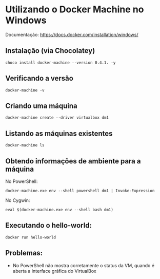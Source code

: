 # Utilizando o Docker Machine no Windows

Documentação: https://docs.docker.com/installation/windows/

## Instalação (via Chocolatey)

```
choco install docker-machine --version 0.4.1. -y
```

## Verificando a versão

```
docker-machine -v
```

## Criando uma máquina

```
docker-machine create --driver virtualbox dm1
```

## Listando as máquinas existentes

```
docker-machine ls
```

## Obtendo informações de ambiente para a máquina

No PowerShell:

```
docker-machine.exe env --shell powershell dm1 | Invoke-Expression
```

No Cygwin:
```
eval $(docker-machine.exe env --shell bash dm1)
```

## Executando o hello-world:

```
docker run hello-world
```

## Problemas:

* No PowerShell não mostra corretamente o status da VM, quando é aberta a interface gráfica do VirtualBox
